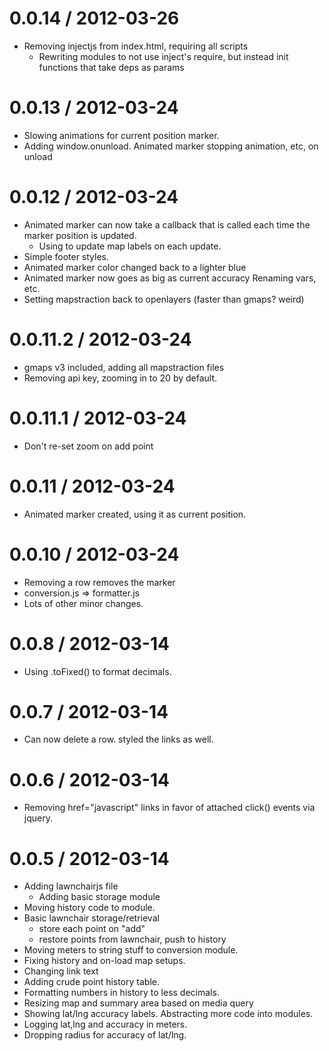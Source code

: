 
0.0.14 / 2012-03-26 
==================

  * Removing injectjs from index.html, requiring all scripts 
    * Rewriting modules to not use inject's require, but instead init functions that take deps as params 

0.0.13 / 2012-03-24 
==================

  * Slowing animations for current position marker.
  * Adding window.onunload. Animated marker stopping animation, etc, on unload

0.0.12 / 2012-03-24 
==================

  * Animated marker can now take a callback that is called each time the marker position is updated. 
    * Using to update map labels on each update.
  * Simple footer styles.
  * Animated marker color changed back to a lighter blue 
  * Animated marker now goes as big as current accuracy Renaming vars, etc.
  * Setting mapstraction back to openlayers (faster than gmaps? weird)

0.0.11.2 / 2012-03-24 
==================

  * gmaps v3 included, adding all mapstraction files
  * Removing api key, zooming in to 20 by default.

0.0.11.1 / 2012-03-24 
==================

  * Don't re-set zoom on add point

0.0.11 / 2012-03-24 
==================

  * Animated marker created, using it as current position.

0.0.10 / 2012-03-24 
==================
  * Removing a row removes the marker
  * conversion.js => formatter.js
  * Lots of other minor changes.

0.0.8 / 2012-03-14 
==================

  * Using .toFixed() to format decimals.

0.0.7 / 2012-03-14 
==================

  * Can now delete a row. styled the links as well.

0.0.6 / 2012-03-14 
==================

  * Removing href="javascript" links in favor of attached click() events via jquery.

0.0.5 / 2012-03-14 
==================

  * Adding lawnchairjs file 
    * Adding basic storage module 
  * Moving history code to module. 
  * Basic lawnchair storage/retrieval 
    * store each point on "add" 
    * restore points from lawnchair, push to history 
  * Moving meters to string stuff to conversion module. 
  * Fixing history and on-load map setups.
  * Changing link text 
  * Adding crude point history table. 
  * Formatting numbers in history to less decimals. 
  * Resizing map and summary area based on media query 
  * Showing lat/lng accuracy labels. Abstracting more code into modules.
  * Logging lat,lng and accuracy in meters.
  * Dropping radius for accuracy of lat/lng.
